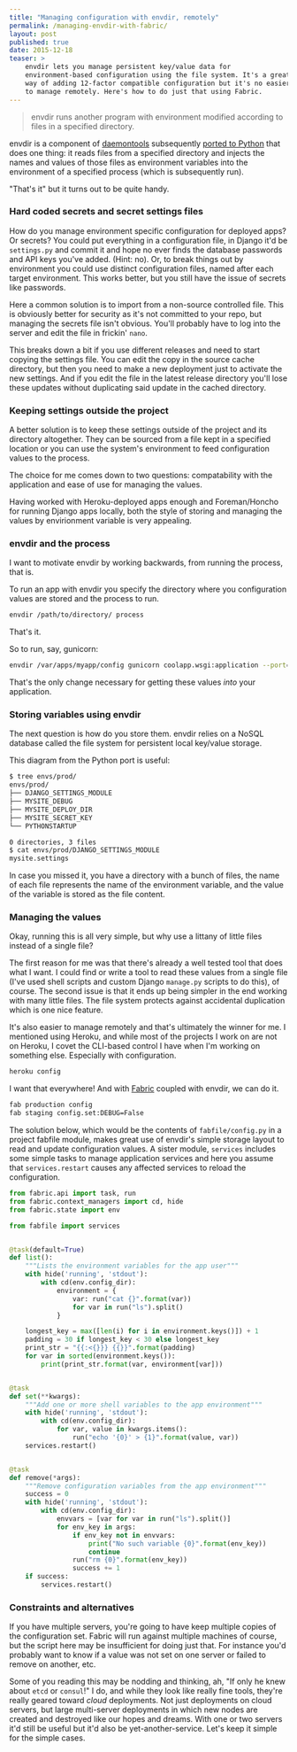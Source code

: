 ```yaml
---
title: "Managing configuration with envdir, remotely"
permalink: /managing-envdir-with-fabric/
layout: post
published: true
date: 2015-12-18
teaser: >
    envdir lets you manage persistent key/value data for
    environment-based configuration using the file system. It's a great
    way of adding 12-factor compatible configuration but it's no easier
    to manage remotely. Here's how to do just that using Fabric.
---
```


> envdir runs another program with environment modified according to
> files in a specified directory.

envdir is a component of
[daemontools](http://cr.yp.to/daemontools/envdir.html) subsequently
[ported to Python](https://github.com/jezdez/envdir)
that does one thing: it reads files from a specified directory and
injects the names and values of those files as environment variables
into the environment of a specified process (which is subsequently run).

"That's it" but it turns out to be quite handy.

### Hard coded secrets and secret settings files

How do you manage environment specific configuration for deployed apps?
Or secrets? You could put everything in a configuration file, in Django
it'd be `settings.py` and commit it and hope no ever finds the database
passwords and API keys you've added. (Hint: no). Or, to break things out
by environment you could use distinct configuration files, named after
each target environment. This works better, but you still have the issue
of secrets like passwords.

Here a common solution is to import from a non-source controlled file.
This is obviously better for security as it's not committed to your
repo, but managing the secrets file isn't obvious. You'll probably have
to log into the server and edit the file in frickin' `nano`.

This breaks down a bit if you use different releases and need to start
copying the settings file. You can edit the copy in the source cache
directory, but then you need to make a new deployment just to activate
the new settings. And if you edit the file in the latest release
directory you'll lose these updates without duplicating said update in
the cached directory.

### Keeping settings outside the project

A better solution is to keep these settings outside of the project and
its directory altogether. They can be sourced from a file kept in a
specified location or you can use the system's environment to feed
configuration values to the process.

The choice for me comes down to two questions: compatability with the
application and ease of use for managing the values.

Having worked with Heroku-deployed apps enough and Foreman/Honcho for
running Django apps locally, both the style of storing and managing the
values by envirionment variable is very appealing.

### envdir and the process

I want to motivate envdir by working backwards, from running the
process, that is.

To run an app with envdir you specify the directory where you
configuration values are stored and the process to run.

```bash
envdir /path/to/directory/ process
```

That's it.

So to run, say, gunicorn:

```bash
envdir /var/apps/myapp/config gunicorn coolapp.wsgi:application --port=5000
```

That's the only change necessary for getting these values *into* your
application.

### Storing variables using envdir

The next question is how do you store them. envdir relies on a
NoSQL database called the file system for persistent local key/value
storage.

This diagram from the Python port is useful:

```bash
$ tree envs/prod/
envs/prod/
├── DJANGO_SETTINGS_MODULE
├── MYSITE_DEBUG
├── MYSITE_DEPLOY_DIR
├── MYSITE_SECRET_KEY
└── PYTHONSTARTUP

0 directories, 3 files
$ cat envs/prod/DJANGO_SETTINGS_MODULE
mysite.settings
```

In case you missed it, you have a directory with a bunch of files, the
name of each file represents the name of the environment variable, and
the value of the variable is stored as the file content.

### Managing the values

Okay, running this is all very simple, but why use a littany of little
files instead of a single file?

The first reason for me was that there's already a well tested tool that
does what I want. I could find or write a tool to read these values from
a single file (I've used shell scripts and custom Django `manage.py`
scripts to do this), of course. The second issue is that it ends up
being simpler in the end working with many little files. The file system
protects against accidental duplication which is one nice feature.

It's also easier to manage remotely and that's ultimately the winner for
me. I mentioned using Heroku, and while most of the projects I work on
are not on Heroku, I covet the CLI-based control I have when I'm working
on something else. Especially with configuration.

```bash
heroku config
```

I want that everywhere! And with [Fabric](https://www.fabfile.org)
coupled with envdir, we can do it.

```bash
fab production config
fab staging config.set:DEBUG=False
```

The solution below, which would be the contents of `fabfile/config.py`
in a project fabfile module, makes great use of envdir's simple storage
layout to read and update configuration values. A sister module,
`services` includes some simple tasks to manage application services and
here you assume that `services.restart` causes any affected services to
reload the configuration.

```python
from fabric.api import task, run
from fabric.context_managers import cd, hide
from fabric.state import env

from fabfile import services


@task(default=True)
def list():
    """Lists the environment variables for the app user"""
    with hide('running', 'stdout'):
        with cd(env.config_dir):
            environment = {
                var: run("cat {}".format(var))
                for var in run("ls").split()
            }

    longest_key = max([len(i) for i in environment.keys()]) + 1
    padding = 30 if longest_key < 30 else longest_key
    print_str = "{{:<{}}} {{}}".format(padding)
    for var in sorted(environment.keys()):
        print(print_str.format(var, environment[var]))


@task
def set(**kwargs):
    """Add one or more shell variables to the app environment"""
    with hide('running', 'stdout'):
        with cd(env.config_dir):
            for var, value in kwargs.items():
                run("echo '{0}' > {1}".format(value, var))
    services.restart()


@task
def remove(*args):
    """Remove configuration variables from the app environment"""
    success = 0
    with hide('running', 'stdout'):
        with cd(env.config_dir):
            envvars = [var for var in run("ls").split()]
            for env_key in args:
                if env_key not in envvars:
                    print("No such variable {0}".format(env_key))
                    continue
                run("rm {0}".format(env_key))
                success += 1
    if success:
        services.restart()
```

### Constraints and alternatives

If you have multiple servers, you're going to have keep multiple copies
of the configuration set. Fabric will run against multiple machines of
course, but the script here may be insufficient for doing just that. For
instance you'd probably want to know if a value was not set on one
server or failed to remove on another, etc.

Some of you reading this may be nodding and thinking, ah, "If only he
knew about `etcd` or `consul`!" I do, and while they look like really
fine tools, they're really geared toward *cloud* deployments. Not
just deployments on cloud servers, but large multi-server deployments in
which new nodes are created and destroyed like our hopes and dreams.
With one or two servers it'd still be useful but it'd also be
yet-another-service. Let's keep it simple for the simple cases.
